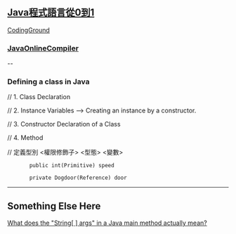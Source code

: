 ## [Java程式語言從0到1](https://hahow.in/courses/5892e48a5f188a07007f7013/assignments)

[CodingGround](https://www.tutorialspoint.com/codingground.htm)

### [JavaOnlineCompiler](https://www.tutorialspoint.com/compile_java8_online.php)

--

### Defining a class in Java

// 1. Class Declaration

// 2. Instance Variables --> Creating an instance by a constructor.

// 3. Constructor Declaration of a Class

// 4. Method


// 定義型別 <權限修飾子> <型態> <變數>

           public int(Primitive) speed

           private Dogdoor(Reference) door 

---



## Something Else Here

[What does the "String[ ] args" in a Java main method actually mean?](https://www.quora.com/What-does-the-String-args-in-a-Java-main-method-actually-mean)

